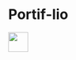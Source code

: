 # Portif-lio
<img loading="lazy" src="https://cdn.jsdelivr.net/gh/devicons/devicon/icons/git/git-original.svg" width="40" height="40"/>
